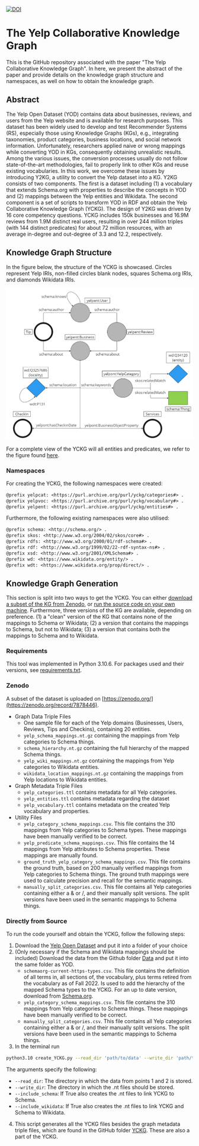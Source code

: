 [![DOI](https://zenodo.org/badge/DOI/10.5281/zenodo.7878446.svg)](https://doi.org/10.5281/zenodo.7878446)


# The Yelp Collaborative Knowledge Graph
This is the GitHub repository associated with the paper "The Yelp Collaborative Knowledge Graph". In here, we present the abstract of the paper and provide details on the knowledge graph structure and namespaces, as well on how to obtain the knowledge graph.

## Abstract

The Yelp Open Dataset (YOD) contains data about businesses, reviews, and users from the Yelp website and is available for research purposes. This dataset has been widely used to develop and test Recommender Systems (RS), especially those using Knowledge Graphs (KGs), e.g., integrating taxonomies, product categories, business locations, and social network information. Unfortunately, researchers applied naive or wrong mappings while converting YOD in KGs, consequently obtaining unrealistic results. Among the various issues, the conversion processes usually do not follow state-of-the-art methodologies, fail to properly link to other KGs and reuse existing vocabularies. In this work, we overcome these issues by introducing Y2KG, a utility to convert the Yelp dataset into a KG. Y2KG consists of two components. The first is a dataset including (1) a vocabulary that extends Schema.org with properties to describe the concepts in YOD and (2) mappings between the Yelp entities and Wikidata. The second component is a set of scripts to transform YOD in RDF and obtain the Yelp Collaborative Knowledge Graph (YCKG). The design of Y2KG was driven by 16 core competency questions. YCKG includes 150k businesses and 16.9M reviews from 1.9M distinct real users, resulting in over 244 million triples (with 144 distinct predicates) for about 72 million resources, with an average in-degree and out-degree of 3.3 and 12.2, respectively.

## Knowledge Graph Structure
In the figure below, the structure of the YCKG is showcased. Circles represent Yelp IRIs, non-filled circles blank nodes, squares Schema.org IRIs, and diamonds Wikidata IRIs.

<img src="readmeFigs/YelpKGSchema.jpg" width="750" />

For a complete view of the YCKG will all entities and predicates, we refer to the figure found [here](/readmeFigs/FullYCKGOverview.jpg).

### Namespaces
For creating the YCKG, the following namespaces were created:
```ttl
@prefix yelpcat: <https://purl.archive.org/purl/yckg/categories#> .
@prefix yelpvoc: <https://purl.archive.org/purl/yckg/vocabulary#> .
@prefix yelpent: <https://purl.archive.org/purl/yckg/entities#> .
```
Furthermore, the following existing namespaces were also utilised:
```ttl
@prefix schema: <http://schema.org/> .
@prefix skos: <http://www.w3.org/2004/02/skos/core#> .
@prefix rdfs: <http://www.w3.org/2000/01/rdf-schema#> .
@prefix rdf: <http://www.w3.org/1999/02/22-rdf-syntax-ns#> .
@prefix xsd: <http://www.w3.org/2001/XMLSchema#> .
@prefix wd: <https://www.wikidata.org/entity/> .
@prefix wdt: <https://www.wikidata.org/prop/direct/> .
```

## Knowledge Graph Generation
This section is split into two ways to get the YCKG. You can either [download a subset of the KG from Zenodo](#zenodo), or [run the source code on your own machine](#directly-from-source). Furthermore, three versions of the KG are available, depending on preference. (1) a "clean" version of the KG that contains none of the mappings to Schema or Wikidata; (2) a version that contains the mappings to Schema, but not to Wikidata; (3) a version that contains both the mappings to Schema and to Wikidata.

### Requirements
This tool was implemented in Python 3.10.6. For packages used and their versions, see [requirements.txt](requirements.txt).

### Zenodo
A subset of the dataset is uploaded on [https://zenodo.org/](https://zenodo.org/record/7878446). 
- Graph Data Triple Files
    - One sample file for each of the Yelp domains (Businesses, Users, Reviews, Tips and Checkins), containing 20 entities.
    - ```yelp_schema_mappings.nt.gz``` containing the mappings from Yelp categories to Schema things.
    - ```schema_hierarchy.nt.gz``` containing the full hierarchy of the mapped Schema things.
    - ```yelp_wiki_mappings.nt.gz``` containing the mappings from Yelp categories to Wikidata entities.
    - ```wikidata_location_mappings.nt.gz``` containing the mappings from Yelp locations to Wikidata entities.
- Graph Metadata Triple Files
    - ```yelp_categories.ttl``` contains metadata for all Yelp categories.
    - ```yelp_entities.ttl``` contains metadata regarding the dataset
    - ```yelp_vocabulary.ttl``` contains metadata on the created Yelp vocabulary and properties.
- Utility Files
    - ```yelp_category_schema_mappings.csv```. This file contains the 310 mappings from Yelp categories to Schema types. These mappings have been manually verified to be correct. 
    - ```yelp_predicate_schema_mappings.csv```. This file contains the 14 mappings from Yelp attributes to Schema properties. These mappings are manually found.
    - ```ground_truth_yelp_category_schema_mappings.csv```. 
    This file contains the ground truth, based on 200 manually verified mappings from Yelp categories to Schema things.  The ground truth mappings were used to calculate precision and recall for the semantic mappings.
    - ```manually_split_categories.csv```. This file contains all Yelp categories containing either a & or /, and their manually split versions. The split versions have been used in the semantic mappings to Schema things.

### Directly from Source
To run the code yourself and obtain the YCKG, follow the following steps:
1. Download the [Yelp Open Dataset](https://www.yelp.com/dataset) and put it into a folder of your choice
2. (Only necessary if the Schema and Wikidata mappings should be included) Download the data from the Github folder [Data](Data) and put it into the same folder as YOD.
   - ```schemaorg-current-https-types.csv```. This file contains the definition of all terms in, all sections of, the vocabulary, plus terms retired from the vocabulary as of Fall 2022. Is used to add the hierarchy of the mapped Schema types to the YCKG. For an up to date version, download from [Schema.org](https://schema.org/docs/developers.html).
   - ```yelp_category_schema_mappings.csv```. This file contains the 310 mappings from Yelp categories to Schema things. These mappings have been manually verified to be correct.
   - ```manually_split_categories.csv```. This file contains all Yelp categories containing either a & or /, and their manually split versions. The split versions have been used in the semantic mappings to Schema things.
3. In the terminal run

```bash
python3.10 create_YCKG.py --read_dir 'path/to/data' --write_dir 'path/to/destination' --include_schema True --include_wikidata True
```

The arguments specify the following:
- ```--read_dir```: The directory in which the data from points 1 and 2 is stored.
- ```--write_dir```: The directory in which the .nt files should be stored.
- ```--include_schema```: If True also creates the .nt files to link YCKG to Schema.
- ```--include_wikidata```: If True also creates the .nt files to link YCKG and Schema to Wikidata.

4. This script generates all the YCKG files besides the graph metadata triple files, which are found in the GitHub folder [YCKG](YCKG). These are also a part of the YCKG.
